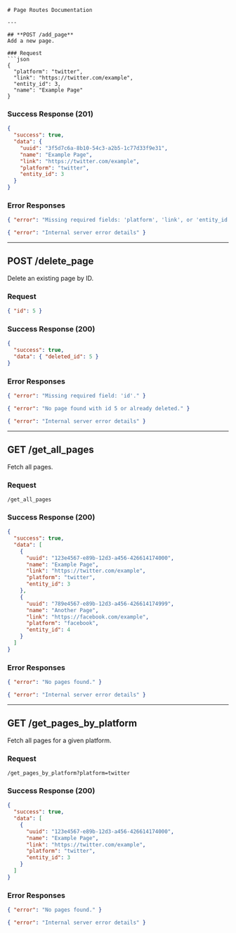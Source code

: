 ````
# Page Routes Documentation

---

## **POST /add_page**
Add a new page.

### Request
```json
{
  "platform": "twitter",
  "link": "https://twitter.com/example",
  "entity_id": 3,
  "name": "Example Page"
}
````

### Success Response (201)

```json
{
  "success": true,
  "data": {
    "uuid": "3f5d7c6a-8b10-54c3-a2b5-1c77d33f9e31",
    "name": "Example Page",
    "link": "https://twitter.com/example",
    "platform": "twitter",
    "entity_id": 3
  }
}
```

### Error Responses

```json
{ "error": "Missing required fields: 'platform', 'link', or 'entity_id'." }
```

```json
{ "error": "Internal server error details" }
```

---

## **POST /delete\_page**

Delete an existing page by ID.

### Request

```json
{ "id": 5 }
```

### Success Response (200)

```json
{
  "success": true,
  "data": { "deleted_id": 5 }
}
```

### Error Responses

```json
{ "error": "Missing required field: 'id'." }
```

```json
{ "error": "No page found with id 5 or already deleted." }
```

```json
{ "error": "Internal server error details" }
```

---

## **GET /get\_all\_pages**

Fetch all pages.

### Request

```
/get_all_pages
```

### Success Response (200)

```json
{
  "success": true,
  "data": [
    {
      "uuid": "123e4567-e89b-12d3-a456-426614174000",
      "name": "Example Page",
      "link": "https://twitter.com/example",
      "platform": "twitter",
      "entity_id": 3
    },
    {
      "uuid": "789e4567-e89b-12d3-a456-426614174999",
      "name": "Another Page",
      "link": "https://facebook.com/example",
      "platform": "facebook",
      "entity_id": 4
    }
  ]
}
```

### Error Responses

```json
{ "error": "No pages found." }
```

```json
{ "error": "Internal server error details" }
```

---

## **GET /get\_pages\_by\_platform**

Fetch all pages for a given platform.

### Request

```
/get_pages_by_platform?platform=twitter
```

### Success Response (200)

```json
{
  "success": true,
  "data": [
    {
      "uuid": "123e4567-e89b-12d3-a456-426614174000",
      "name": "Example Page",
      "link": "https://twitter.com/example",
      "platform": "twitter",
      "entity_id": 3
    }
  ]
}
```

### Error Responses

```json
{ "error": "No pages found." }
```

```json
{ "error": "Internal server error details" }
```

